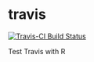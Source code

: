 # travis

[![Travis-CI Build Status](https://travis-ci.org/bunop/travis.svg?branch=master)](https://travis-ci.org/bunop/travis)

Test Travis with R

